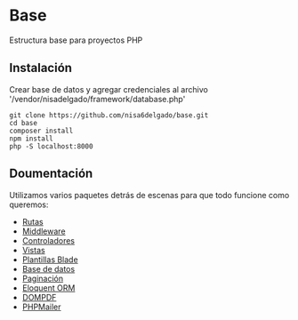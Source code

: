 # Base
Estructura base para proyectos PHP

## Instalación
Crear base de datos y agregar credenciales al archivo '/vendor/nisadelgado/framework/database.php'
~~~
git clone https://github.com/nisa6delgado/base.git
cd base
composer install
npm install
php -S localhost:8000
~~~

## Doumentación
Utilizamos varios paquetes detrás de escenas para que todo funcione como queremos:

- [Rutas](https://laravel.com/docs/8.x/routing)
- [Middleware](https://laravel.com/docs/8.x/middleware)
- [Controladores](https://laravel.com/docs/8.x/controllers)
- [Vistas](https://laravel.com/docs/8.x/views)
- [Plantillas Blade](https://laravel.com/docs/8.x/blade)
- [Base de datos](https://laravel.com/docs/8.x/database)
- [Paginación](https://laravel.com/docs/8.x/pagination)
- [Eloquent ORM](https://laravel.com/docs/8.x/eloquent)
- [DOMPDF](https://github.com/dompdf/dompdf)
- [PHPMailer](https://github.com/PHPMailer/PHPMailer)
